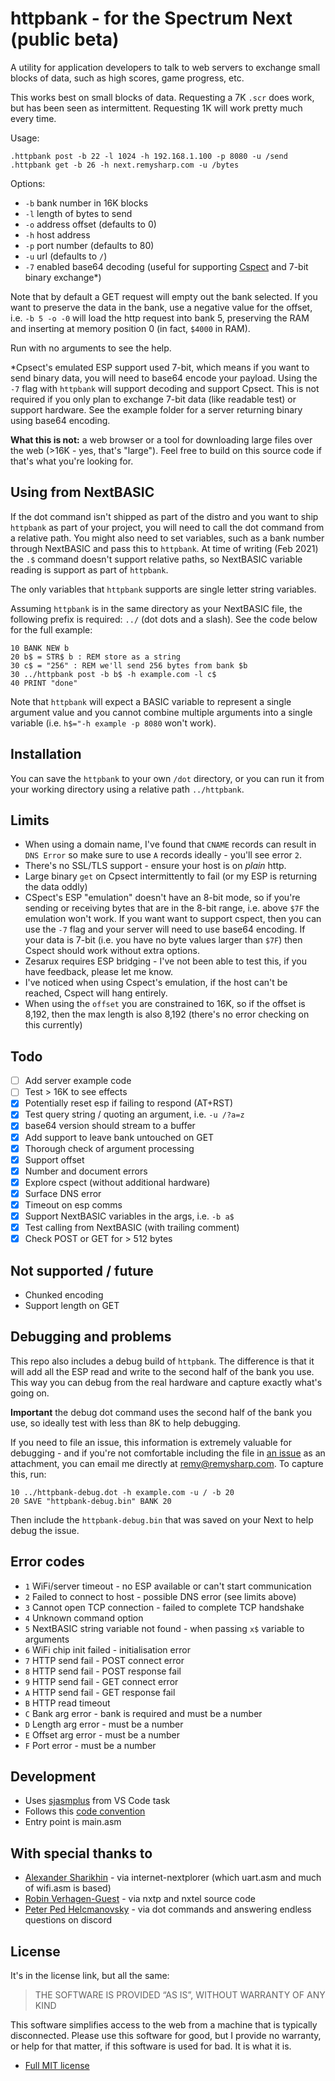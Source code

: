 # httpbank - for the Spectrum Next (public beta)

A utility for application developers to talk to web servers to exchange small blocks of data, such as high scores, game progress, etc.

This works best on small blocks of data. Requesting a 7K `.scr` does work, but has been seen as intermittent. Requesting 1K will work pretty much every time.

Usage:

```
.httpbank post -b 22 -l 1024 -h 192.168.1.100 -p 8080 -u /send
.httpbank get -b 26 -h next.remysharp.com -u /bytes
```

Options:

- `-b` bank number in 16K blocks
- `-l` length of bytes to send
- `-o` address offset (defaults to 0)
- `-h` host address
- `-p` port number (defaults to 80)
- `-u` url (defaults to `/`)
- `-7` enabled base64 decoding (useful for supporting [Cspect](http://cspect.org/) and 7-bit binary exchange*)

Note that by default a GET request will empty out the bank selected. If you want to preserve the data in the bank, use a negative value for the offset, i.e. `-b 5 -o -0` will load the http request into bank 5, preserving the RAM and inserting at memory position 0 (in fact, `$4000` in RAM).

Run with no arguments to see the help.

*Cpsect's emulated ESP support used 7-bit, which means if you want to send binary data, you will need to base64 encode your payload. Using the `-7` flag with `httpbank` will support decoding and support Cpsect. This is not required if you only plan to exchange 7-bit data (like readable test) or support hardware. See the example folder for a server returning binary using base64 encoding.

**What this is not:** a web browser or a tool for downloading large files over the web (>16K - yes, that's "large"). Feel free to build on this source code if that's what you're looking for.

## Using from NextBASIC

If the dot command isn't shipped as part of the distro and you want to ship `httpbank` as part of your project, you will need to call the dot command from a relative path. You might also need to set variables, such as a bank number through NextBASIC and pass this to `httpbank`. At time of writing (Feb 2021) the `.$` command doesn't support relative paths, so NextBASIC variable reading is support as part of `httpbank`.

The only variables that `httpbank` supports are single letter string variables.

Assuming `httpbank` is in the same directory as your NextBASIC file, the following prefix is required: `../` (dot dots and a slash). See the code below for the full example:

```
10 BANK NEW b
20 b$ = STR$ b : REM store as a string
30 c$ = "256" : REM we'll send 256 bytes from bank $b
30 ../httpbank post -b b$ -h example.com -l c$
40 PRINT "done"
```

Note that `httpbank` will expect a BASIC variable to represent a single argument value and you cannot combine multiple arguments into a single variable (i.e. `h$="-h example -p 8080` won't work).

## Installation

You can save the `httpbank` to your own `/dot` directory, or you can run it from your working directory using a relative path `../httpbank`.

## Limits

- When using a domain name, I've found that `CNAME` records can result in `DNS Error` so make sure to use `A` records ideally - you'll see error `2`.
- There's no SSL/TLS support - ensure your host is on *plain* http.
- Large binary `get` on Cpsect intermittently to fail (or my ESP is returning the data oddly)
- CSpect's ESP "emulation" doesn't have an 8-bit mode, so if you're sending or receiving bytes that are in the 8-bit range, i.e. above `$7F` the emulation won't work. If you want want to support cspect, then you can use the `-7` flag and your server will need to use base64 encoding. If your data is 7-bit (i.e. you have no byte values larger than `$7F`) then Cspect should work without extra options.
- Zesarux requires ESP bridging - I've not been able to test this, if you have feedback, please let me know.
- I've noticed when using Cspect's emulation, if the host can't be reached, Cspect will hang entirely.
- When using the `offset` you are constrained to 16K, so if the offset is 8,192, then the max length is also 8,192 (there's no error checking on this currently)

## Todo

- [ ] Add server example code
- [ ] Test > 16K to see effects
- [x] Potentially reset esp if failing to respond (AT+RST)
- [x] Test query string / quoting an argument, i.e. `-u /?a=z`
- [x] base64 version should stream to a buffer
- [x] Add support to leave bank untouched on GET
- [x] Thorough check of argument processing
- [x] Support offset
- [x] Number and document errors
- [x] Explore cspect (without additional hardware)
- [x] Surface DNS error
- [x] Timeout on esp comms
- [x] Support NextBASIC variables in the args, i.e. `-b a$`
- [x] Test calling from NextBASIC (with trailing comment)
- [x] Check POST or GET for > 512 bytes

## Not supported / future

- Chunked encoding
- Support length on GET

## Debugging and problems

This repo also includes a debug build of `httpbank`. The difference is that it will add all the ESP read and write to the second half of the bank you use. This way you can debug from the real hardware and capture exactly what's going on.

**Important** the debug dot command uses the second half of the bank you use, so ideally test with less than 8K to help debugging.

If you need to file an issue, this information is extremely valuable for debugging - and if you're not comfortable including the file in [an issue](https://github.com/remy/next-httpbank/issues/new) as an attachment, you can email me directly at remy@remysharp.com. To capture this, run:

```
10 ../httpbank-debug.dot -h example.com -u / -b 20
20 SAVE "httpbank-debug.bin" BANK 20
```

Then include the `httpbank-debug.bin` that was saved on  your Next to help debug the issue.

## Error codes

- `1` WiFi/server timeout - no ESP available or can't start communication
- `2` Failed to connect to host - possible DNS error (see limits above)
- `3` Cannot open TCP connection - failed to complete TCP handshake
- `4` Unknown command option
- `5` NextBASIC string variable not found - when passing `x$` variable to arguments
- `6` WiFi chip init failed - initialisation error
- `7` HTTP send fail - POST connect error
- `8` HTTP send fail - POST response fail
- `9` HTTP send fail - GET connect error
- `A` HTTP send fail - GET response fail
- `B` HTTP read timeout
- `C` Bank arg error - bank is required and must be a number
- `D` Length arg error - must be a number
- `E` Offset arg error - must be a number
- `F` Port error - must be a number

## Development

- Uses [sjasmplus](https://z00m128.github.io/sjasmplus/documentation.html) from VS Code task
- Follows this [code convention](https://github.com/remy/z80-code-conventions)
- Entry point is main.asm

## With special thanks to

- [Alexander Sharikhin](https://github.com/nihirash) - via internet-nextplorer (which uart.asm and much of wifi.asm is based)
- [Robin Verhagen-Guest](https://github.com/Threetwosevensixseven/NXtel) - via nxtp and nxtel source code
- [Peter Ped Helcmanovsky](https://github.com/ped7g/) - via dot commands and answering endless questions on discord

## License

It's in the license link, but all the same:

> THE SOFTWARE IS PROVIDED “AS IS”, WITHOUT WARRANTY OF ANY KIND

This software simplifies access to the web from a machine that is typically disconnected. Please use this software for good, but I provide no warranty, or help for that matter, if this software is used for bad. It is what it is.

- [Full MIT license](https://rem.mit-license.org/)

